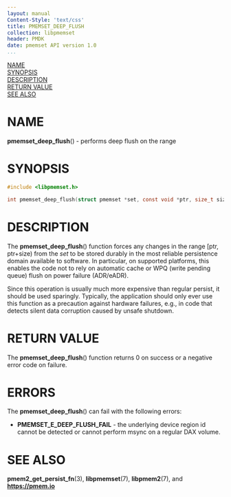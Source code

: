 ```yaml
---
layout: manual
Content-Style: 'text/css'
title: PMEMSET_DEEP_FLUSH
collection: libpmemset
header: PMDK
date: pmemset API version 1.0
...
```


[comment]: <> (SPDX-License-Identifier: BSD-3-Clause)
[comment]: <> (Copyright 2021, Intel Corporation)

[comment]: <> (pmemset_deep_flush.3 -- man page for libpmemset pmemset_deep_flush function)

[NAME](#name)<br />
[SYNOPSIS](#synopsis)<br />
[DESCRIPTION](#description)<br />
[RETURN VALUE](#return-value)<br />
[SEE ALSO](#see-also)<br />

# NAME #

**pmemset_deep_flush**() - performs deep flush on the range

# SYNOPSIS #

```c
#include <libpmemset.h>

int pmemset_deep_flush(struct pmemset *set, const void *ptr, size_t size);
```

# DESCRIPTION #

The **pmemset_deep_flush**() function forces any changes in the range [ptr, ptr+size) from the *set*
to be stored durably in the most reliable persistence domain available to software.
In particular, on supported platforms, this enables the code not to rely on automatic cache or
WPQ (write pending queue) flush on power failure (ADR/eADR).

Since this operation is usually much more expensive than regular persist, it should be used sparingly.
Typically, the application should only ever use this function as a precaution against hardware failures,
e.g., in code that detects silent data corruption caused by unsafe shutdown.

# RETURN VALUE #

The **pmemset_deep_flush**() function returns 0 on success
or a negative error code on failure.

# ERRORS #

The **pmemset_deep_flush**() can fail with the following errors:

* **PMEMSET_E_DEEP_FLUSH_FAIL** - the underlying device region id cannot be detected
 or cannot perform msync on a regular DAX volume.

# SEE ALSO #

**pmem2_get_persist_fn**(3), **libpmemset**(7), **libpmem2**(7),
and **<https://pmem.io>**
